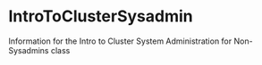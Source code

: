 # IntroToClusterSysadmin
Information for the Intro to Cluster System Administration for Non-Sysadmins class

